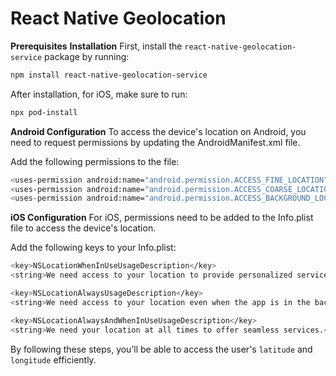 # React Native Geolocation

**Prerequisites**
**Installation**
First, install the `react-native-geolocation-service` package by running:

```bash
npm install react-native-geolocation-service
```

After installation, for iOS, make sure to run:

```bash
npx pod-install
```

**Android Configuration**
To access the device's location on Android, you need to request permissions by updating the AndroidManifest.xml file.

Add the following permissions to the file:

```bash
<uses-permission android:name="android.permission.ACCESS_FINE_LOCATION" />
<uses-permission android:name="android.permission.ACCESS_COARSE_LOCATION" />
<uses-permission android:name="android.permission.ACCESS_BACKGROUND_LOCATION"/>
```

**iOS Configuration**
For iOS, permissions need to be added to the Info.plist file to access the device's location.

Add the following keys to your Info.plist:

```bash
<key>NSLocationWhenInUseUsageDescription</key>
<string>We need access to your location to provide personalized services.</string>

<key>NSLocationAlwaysUsageDescription</key>
<string>We need access to your location even when the app is in the background.</string>

<key>NSLocationAlwaysAndWhenInUseUsageDescription</key>
<string>We need your location at all times to offer seamless services.</string>
```

By following these steps, you’ll be able to access the user's `latitude` and `longitude` efficiently.
